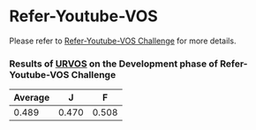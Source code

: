 # Refer-Youtube-VOS

Please refer to [Refer-Youtube-VOS Challenge](https://competitions.codalab.org/competitions/29139) for more details.

### Results of [URVOS](http://www.ecva.net/papers/eccv_2020/papers_ECCV/papers/123600205.pdf) on the Development phase of Refer-Youtube-VOS Challenge

|Average|J|F|
|------|---|---|
|0.489|0.470|0.508|

